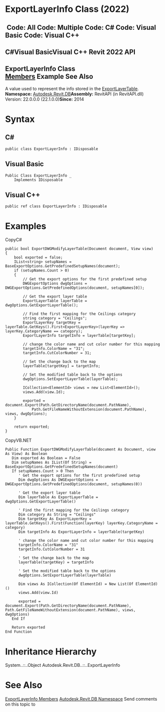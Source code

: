 # ExportLayerInfo Class (2022)

﻿
 Code: All Code: Multiple Code: C# Code: Visual Basic Code: Visual C++   
---  
C#Visual BasicVisual C++
Revit 2022 API  
---  
ExportLayerInfo Class  
[Members](38ec2833-de1c-d8ad-8388-307607bb852a.md "ExportLayerInfo Members") Example See Also  
---  
A value used to represent the info stored in the [ExportLayerTable](e68ce1c7-a922-d1b7-53bb-f832a4bad273.md "ExportLayerTable Class"). 
**Namespace:** [Autodesk.Revit.DB](87546ba7-461b-c646-cbb1-2cb8f5bff8b2.md "Autodesk.Revit.DB Namespace")**Assembly:** RevitAPI (in RevitAPI.dll) Version: 22.0.0.0 (22.1.0.0)**Since:** 2014 
# Syntax
C#  
---  
```text
public class ExportLayerInfo : IDisposable
```
  
Visual Basic  
---  
```text
Public Class ExportLayerInfo _
	Implements IDisposable
```
  
Visual C++  
---  
```text
public ref class ExportLayerInfo : IDisposable
```
  
# Examples
CopyC#
```text
public bool ExportDWGModifyLayerTable(Document document, View view)
{
    bool exported = false;
    IList<string> setupNames = BaseExportOptions.GetPredefinedSetupNames(document);
    if (setupNames.Count > 0)
    {
        // Get the export options for the first predefined setup
        DWGExportOptions dwgOptions = DWGExportOptions.GetPredefinedOptions(document, setupNames[0]);

        // Get the export layer table
        ExportLayerTable layerTable = dwgOptions.GetExportLayerTable();

        // Find the first mapping for the Ceilings category
        string category = "Ceilings";
        ExportLayerKey targetKey = layerTable.GetKeys().First<ExportLayerKey>(layerKey => layerKey.CategoryName == category);
        ExportLayerInfo targetInfo = layerTable[targetKey];

        // change the color name and cut color number for this mapping
        targetInfo.ColorName = "31";
        targetInfo.CutColorNumber = 31;

        // Set the change back to the map
        layerTable[targetKey] = targetInfo;

        // Set the modified table back to the options
        dwgOptions.SetExportLayerTable(layerTable);

        ICollection<ElementId> views = new List<ElementId>();
        views.Add(view.Id);

        exported = document.Export(Path.GetDirectoryName(document.PathName),
            Path.GetFileNameWithoutExtension(document.PathName), views, dwgOptions);
    }

    return exported;
}
```

CopyVB.NET
```text
Public Function ExportDWGModifyLayerTable(document As Document, view As View) As Boolean
   Dim exported As Boolean = False
   Dim setupNames As IList(Of String) = BaseExportOptions.GetPredefinedSetupNames(document)
   If setupNames.Count > 0 Then
      ' Get the export options for the first predefined setup
      Dim dwgOptions As DWGExportOptions = DWGExportOptions.GetPredefinedOptions(document, setupNames(0))

      ' Get the export layer table
      Dim layerTable As ExportLayerTable = dwgOptions.GetExportLayerTable()

      ' Find the first mapping for the Ceilings category
      Dim category As String = "Ceilings"
      Dim targetKey As ExportLayerKey = layerTable.GetKeys().First(Function(layerKey) layerKey.CategoryName = category)
      Dim targetInfo As ExportLayerInfo = layerTable(targetKey)

      ' change the color name and cut color number for this mapping
      targetInfo.ColorName = "31"
      targetInfo.CutColorNumber = 31

      ' Set the change back to the map
      layerTable(targetKey) = targetInfo

      ' Set the modified table back to the options
      dwgOptions.SetExportLayerTable(layerTable)

      Dim views As ICollection(Of ElementId) = New List(Of ElementId)()
      views.Add(view.Id)

      exported = document.Export(Path.GetDirectoryName(document.PathName), Path.GetFileNameWithoutExtension(document.PathName), views, dwgOptions)
   End If

   Return exported
End Function
```

# Inheritance Hierarchy
System..::..Object Autodesk.Revit.DB..::..ExportLayerInfo
# See Also
[ExportLayerInfo Members](38ec2833-de1c-d8ad-8388-307607bb852a.md "ExportLayerInfo Members")
[Autodesk.Revit.DB Namespace](87546ba7-461b-c646-cbb1-2cb8f5bff8b2.md "Autodesk.Revit.DB Namespace")
Send comments on this topic to 